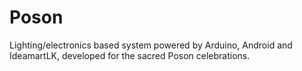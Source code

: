 Poson
=====

Lighting/electronics based system powered by Arduino, Android and IdeamartLK, developed for the sacred Poson celebrations.
